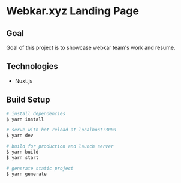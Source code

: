 # Webkar.xyz Landing Page

## Goal
Goal of this project is to showcase webkar team's work and resume.

## Technologies
- Nuxt.js

## Build Setup

```bash
# install dependencies
$ yarn install

# serve with hot reload at localhost:3000
$ yarn dev

# build for production and launch server
$ yarn build
$ yarn start

# generate static project
$ yarn generate
```
